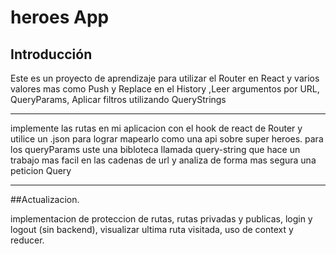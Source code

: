 # heroes App

## Introducción

Este es un proyecto de aprendizaje para utilizar el Router en React y varios valores mas como Push y Replace en el History
,Leer argumentos por URL, QueryParams, Aplicar filtros utilizando QueryStrings

-----------------------------------------------------

implemente las rutas en mi aplicacion con el hook de react de Router y utilice un .json para lograr mapearlo como una api sobre super heroes.
para los queryParams uste una bibloteca llamada query-string que hace un trabajo mas facil en las cadenas de url y analiza de forma mas segura una peticion Query

-----------------------------------------------------
##Actualizacion.

implementacion de proteccion de rutas, rutas privadas y publicas, login y logout (sin backend), visualizar ultima ruta visitada, uso de context y reducer.